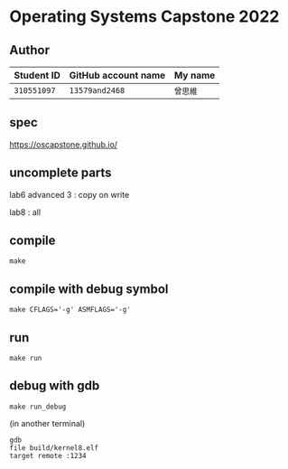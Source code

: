 # Operating Systems Capstone 2022

## Author

| Student ID | GitHub account name | My name |
| --- | ----------- | --- |
|`310551097`| `13579and2468` | `曾思維` |

## spec

https://oscapstone.github.io/

## uncomplete parts

lab6 advanced 3 : copy on write <br>

lab8 : all

## compile
```
make
```
## compile with debug symbol
```
make CFLAGS='-g' ASMFLAGS='-g'
```
## run
```
make run
```
## debug with gdb

```
make run_debug
```
(in another terminal)
```
gdb
file build/kernel8.elf 
target remote :1234
```
